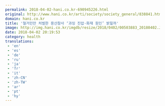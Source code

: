 ```yaml
---
permalink: 2018-04-02-hani.co.kr-690945226.html
original: http://www.hani.co.kr/arti/society/society_general/838841.html
domain: hani.co.kr
title: '철거민만 처벌한 용산참사 ‘과잉 진압·화재 원인’ 밝힐까'
image: http://img.hani.co.kr/imgdb/resize/2018/0402/00503883_20180402.JPG
date: 2018-04-02 20:19:53
category: health
translations: 
 - 'en'
 - 'es'
 - 'de'
 - 'ru'
 - 'ja'
 - 'fr'
 - 'it'
 - 'zh-CN'
 - 'zh-TW'
 - 'ar'
 - 'pt'
 - 'hy'
---
```


